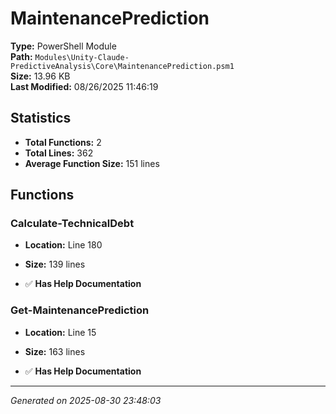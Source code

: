 # MaintenancePrediction

**Type:** PowerShell Module  
**Path:** `Modules\Unity-Claude-PredictiveAnalysis\Core\MaintenancePrediction.psm1`  
**Size:** 13.96 KB  
**Last Modified:** 08/26/2025 11:46:19  

## Statistics

- **Total Functions:** 2
- **Total Lines:** 362
- **Average Function Size:** 151 lines

## Functions


### Calculate-TechnicalDebt

- **Location:** Line 180
- **Size:** 139 lines

- ✅ **Has Help Documentation** 
### Get-MaintenancePrediction

- **Location:** Line 15
- **Size:** 163 lines

- ✅ **Has Help Documentation**

---
*Generated on 2025-08-30 23:48:03*
